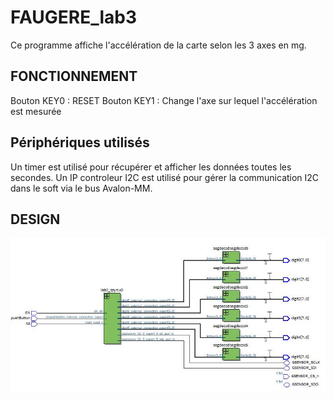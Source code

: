 # FAUGERE_lab3

Ce programme affiche l'accélération de la carte selon les 3 axes en mg.

## FONCTIONNEMENT

Bouton KEY0 : RESET
Bouton KEY1 : Change l'axe sur lequel l'accélération est mesurée

## Périphériques utilisés

Un timer est utilisé pour récupérer et afficher les données toutes les secondes.
Un IP controleur I2C est utilisé pour gérer la communication I2C dans le soft via le bus Avalon-MM.

## DESIGN

![Impossible d'afficher l'image](./img/design.JPG "Design")

 

